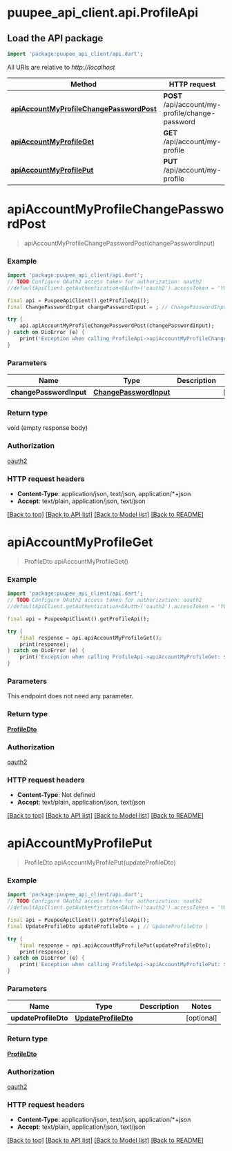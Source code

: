 # puupee_api_client.api.ProfileApi

## Load the API package
```dart
import 'package:puupee_api_client/api.dart';
```

All URIs are relative to *http://localhost*

Method | HTTP request | Description
------------- | ------------- | -------------
[**apiAccountMyProfileChangePasswordPost**](ProfileApi.md#apiaccountmyprofilechangepasswordpost) | **POST** /api/account/my-profile/change-password | 
[**apiAccountMyProfileGet**](ProfileApi.md#apiaccountmyprofileget) | **GET** /api/account/my-profile | 
[**apiAccountMyProfilePut**](ProfileApi.md#apiaccountmyprofileput) | **PUT** /api/account/my-profile | 


# **apiAccountMyProfileChangePasswordPost**
> apiAccountMyProfileChangePasswordPost(changePasswordInput)



### Example
```dart
import 'package:puupee_api_client/api.dart';
// TODO Configure OAuth2 access token for authorization: oauth2
//defaultApiClient.getAuthentication<OAuth>('oauth2').accessToken = 'YOUR_ACCESS_TOKEN';

final api = PuupeeApiClient().getProfileApi();
final ChangePasswordInput changePasswordInput = ; // ChangePasswordInput | 

try {
    api.apiAccountMyProfileChangePasswordPost(changePasswordInput);
} catch on DioError (e) {
    print('Exception when calling ProfileApi->apiAccountMyProfileChangePasswordPost: $e\n');
}
```

### Parameters

Name | Type | Description  | Notes
------------- | ------------- | ------------- | -------------
 **changePasswordInput** | [**ChangePasswordInput**](ChangePasswordInput.md)|  | [optional] 

### Return type

void (empty response body)

### Authorization

[oauth2](../README.md#oauth2)

### HTTP request headers

 - **Content-Type**: application/json, text/json, application/*+json
 - **Accept**: text/plain, application/json, text/json

[[Back to top]](#) [[Back to API list]](../README.md#documentation-for-api-endpoints) [[Back to Model list]](../README.md#documentation-for-models) [[Back to README]](../README.md)

# **apiAccountMyProfileGet**
> ProfileDto apiAccountMyProfileGet()



### Example
```dart
import 'package:puupee_api_client/api.dart';
// TODO Configure OAuth2 access token for authorization: oauth2
//defaultApiClient.getAuthentication<OAuth>('oauth2').accessToken = 'YOUR_ACCESS_TOKEN';

final api = PuupeeApiClient().getProfileApi();

try {
    final response = api.apiAccountMyProfileGet();
    print(response);
} catch on DioError (e) {
    print('Exception when calling ProfileApi->apiAccountMyProfileGet: $e\n');
}
```

### Parameters
This endpoint does not need any parameter.

### Return type

[**ProfileDto**](ProfileDto.md)

### Authorization

[oauth2](../README.md#oauth2)

### HTTP request headers

 - **Content-Type**: Not defined
 - **Accept**: text/plain, application/json, text/json

[[Back to top]](#) [[Back to API list]](../README.md#documentation-for-api-endpoints) [[Back to Model list]](../README.md#documentation-for-models) [[Back to README]](../README.md)

# **apiAccountMyProfilePut**
> ProfileDto apiAccountMyProfilePut(updateProfileDto)



### Example
```dart
import 'package:puupee_api_client/api.dart';
// TODO Configure OAuth2 access token for authorization: oauth2
//defaultApiClient.getAuthentication<OAuth>('oauth2').accessToken = 'YOUR_ACCESS_TOKEN';

final api = PuupeeApiClient().getProfileApi();
final UpdateProfileDto updateProfileDto = ; // UpdateProfileDto | 

try {
    final response = api.apiAccountMyProfilePut(updateProfileDto);
    print(response);
} catch on DioError (e) {
    print('Exception when calling ProfileApi->apiAccountMyProfilePut: $e\n');
}
```

### Parameters

Name | Type | Description  | Notes
------------- | ------------- | ------------- | -------------
 **updateProfileDto** | [**UpdateProfileDto**](UpdateProfileDto.md)|  | [optional] 

### Return type

[**ProfileDto**](ProfileDto.md)

### Authorization

[oauth2](../README.md#oauth2)

### HTTP request headers

 - **Content-Type**: application/json, text/json, application/*+json
 - **Accept**: text/plain, application/json, text/json

[[Back to top]](#) [[Back to API list]](../README.md#documentation-for-api-endpoints) [[Back to Model list]](../README.md#documentation-for-models) [[Back to README]](../README.md)


